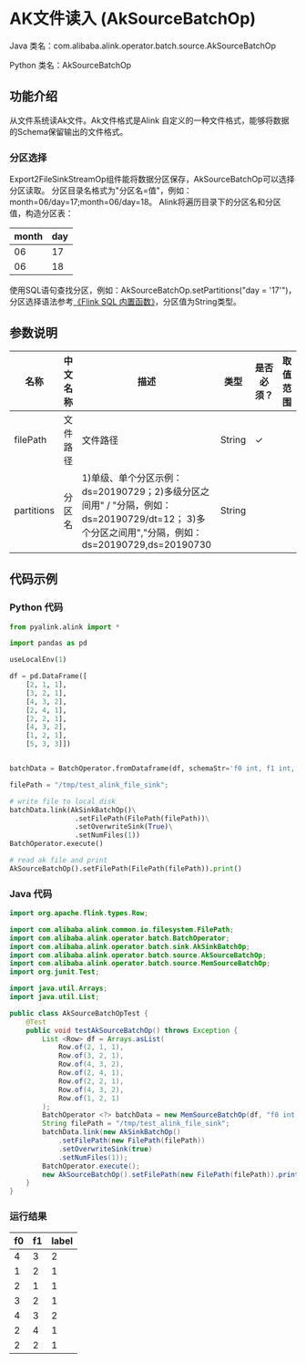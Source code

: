 # AK文件读入 (AkSourceBatchOp)
Java 类名：com.alibaba.alink.operator.batch.source.AkSourceBatchOp

Python 类名：AkSourceBatchOp


## 功能介绍
从文件系统读Ak文件。Ak文件格式是Alink 自定义的一种文件格式，能够将数据的Schema保留输出的文件格式。

### 分区选择
Export2FileSinkStreamOp组件能将数据分区保存，AkSourceBatchOp可以选择分区读取。
分区目录名格式为"分区名=值"，例如： month=06/day=17;month=06/day=18。
Alink将遍历目录下的分区名和分区值，构造分区表：

month | day
---|--- 
06 | 17
06 | 18

使用SQL语句查找分区，例如：AkSourceBatchOp.setPartitions("day = '17'")，分区选择语法参考[《Flink SQL 内置函数》](https://www.yuque.com/pinshu/alink_tutorial/list_sql_function)，分区值为String类型。

## 参数说明

| 名称 | 中文名称 | 描述 | 类型 | 是否必须？ | 取值范围 | 默认值 |
| --- | --- | --- | --- | --- | --- | --- |
| filePath | 文件路径 | 文件路径 | String | ✓ |  |  |
| partitions | 分区名 | 1)单级、单个分区示例：ds=20190729；2)多级分区之间用" / "分隔，例如：ds=20190729/dt=12； 3)多个分区之间用","分隔，例如：ds=20190729,ds=20190730 | String |  |  | null |

## 代码示例
### Python 代码
```python
from pyalink.alink import *

import pandas as pd

useLocalEnv(1)

df = pd.DataFrame([
    [2, 1, 1],
    [3, 2, 1],
    [4, 3, 2],
    [2, 4, 1],
    [2, 2, 1],
    [4, 3, 2],
    [1, 2, 1],
    [5, 3, 3]])


batchData = BatchOperator.fromDataframe(df, schemaStr='f0 int, f1 int, label int')

filePath = "/tmp/test_alink_file_sink";

# write file to local disk
batchData.link(AkSinkBatchOp()\
				.setFilePath(FilePath(filePath))\
				.setOverwriteSink(True)\
				.setNumFiles(1))
BatchOperator.execute()

# read ak file and print
AkSourceBatchOp().setFilePath(FilePath(filePath)).print()
```
### Java 代码
```java
import org.apache.flink.types.Row;

import com.alibaba.alink.common.io.filesystem.FilePath;
import com.alibaba.alink.operator.batch.BatchOperator;
import com.alibaba.alink.operator.batch.sink.AkSinkBatchOp;
import com.alibaba.alink.operator.batch.source.AkSourceBatchOp;
import com.alibaba.alink.operator.batch.source.MemSourceBatchOp;
import org.junit.Test;

import java.util.Arrays;
import java.util.List;

public class AkSourceBatchOpTest {
	@Test
	public void testAkSourceBatchOp() throws Exception {
		List <Row> df = Arrays.asList(
			Row.of(2, 1, 1),
			Row.of(3, 2, 1),
			Row.of(4, 3, 2),
			Row.of(2, 4, 1),
			Row.of(2, 2, 1),
			Row.of(4, 3, 2),
			Row.of(1, 2, 1)
		);
		BatchOperator <?> batchData = new MemSourceBatchOp(df, "f0 int, f1 int, label int");
		String filePath = "/tmp/test_alink_file_sink";
		batchData.link(new AkSinkBatchOp()
			.setFilePath(new FilePath(filePath))
			.setOverwriteSink(true)
			.setNumFiles(1));
		BatchOperator.execute();
		new AkSourceBatchOp().setFilePath(new FilePath(filePath)).print();
	}
}
```

### 运行结果

f0|f1|label
---|---|-----
4|3|2
1|2|1
2|1|1
3|2|1
4|3|2
2|4|1
2|2|1

